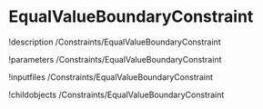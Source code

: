 <!-- MOOSE Documentation Stub: Remove this when content is added. -->

# EqualValueBoundaryConstraint
!description /Constraints/EqualValueBoundaryConstraint

!parameters /Constraints/EqualValueBoundaryConstraint

!inputfiles /Constraints/EqualValueBoundaryConstraint

!childobjects /Constraints/EqualValueBoundaryConstraint
